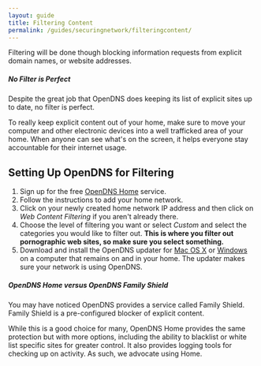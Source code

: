 ```yaml
---
layout: guide
title: Filtering Content
permalink: /guides/securingnetwork/filteringcontent/
---
```


Filtering will be done though blocking information requests from explicit domain names, or website addresses.

<div class="tip">
  <h5>No Filter is Perfect</h5>
  <p>Despite the great job that OpenDNS does keeping its list of explicit sites up to date, no filter is perfect.</p>
  <p>To really keep explicit content out of your home, make sure to move your computer and other electronic devices into a well trafficked area of your home. When anyone can see what's on the screen, it helps everyone stay accountable for their internet usage.</p>
</div>

## Setting Up OpenDNS for Filtering
1. Sign up for the free [OpenDNS Home](http://www.opendns.com/home-solutions/parental-controls/) service.
1. Follow the instructions to add your home network.
1. Click on your newly created home network IP address and then click on *Web Content Filtering* if you aren't already there.
1. Choose the level of filtering you want or select *Custom* and select the categories you would like to filter out. **This is where you filter out pornographic web sites, so make sure you select something.**
1. Download and install the OpenDNS updater for [Mac OS X](https://www.opendns.com/download/mac) or [Windows](https://www.opendns.com/download/windows) on a computer that remains on and in your home. The updater makes sure your network is using OpenDNS.

<div class="tip">
  <h5>OpenDNS Home versus OpenDNS Family Shield</h5>
  <p>You may have noticed OpenDNS provides a service called Family Shield. Family Shield is a pre-configured blocker of explicit content.</p>
  <p>While this is a good choice for many, OpenDNS Home provides the same protection but with more options, including the ability to blacklist or white list specific sites for greater control. It also provides logging tools for checking up on activity. As such, we advocate using Home.</p>
</div>
